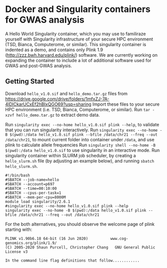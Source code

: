 # Docker and Singularity containers for GWAS analysis 

A Hello World Singularity container, which you may use to familiraze yourself with Singularity infrastructure of your secure HPC environment (TSD, Bianca, Computerome, or similar).
This singularity container is indented as a demo, and contains only Plink 1.9 (http://zzz.bwh.harvard.edu/plink/) software.
We are currently working on expanding the container to include a lot of additional software used for GWAS and post-GWAS analysis.

## Getting Started

Download ``hello_v1.0.sif`` and ``hello_demo.tar.gz`` files from https://drive.google.com/drive/folders/1mfxZJ-7A-4lDlCkarUCxEf2hBIxQGO69?usp=sharing
Import these files to your secure HPC environment (i.e. TSD, Bianca, Computerome, or similar).
Run ``tar -xzvf hello_demo.tar.gz`` to extract demo data.

Run ``singularity exec --no-home hello_v1.0.sif plink --help``, to validate that you can run singularity interactively.
Run ``singularity exec --no-home -B $(pwd):/data hello_v1.0.sif plink --bfile /data/chr21 --freq --out /data/chr21``, to mount current folder into container under ``/data``, and use plink to calculate allele frequencies
Run ``singularity shell --no-home -B $(pwd):/data hello_v1.0.sif`` to use singularity in an interactive mode.
Run singularity container within SLURM job scheduler, by creating a ``hello_slurm.sh`` file (by adjusting an example below), and running ``sbatch hello_slurm.sh``.

```
#!/bin/bash
#SBATCH --job-name=hello
#SBATCH --account=p697
#SBATCH --time=00:10:00
#SBATCH --cpus-per-task=1
#SBATCH --mem-per-cpu=8000M
module load singularity/2.6.1
#singularity exec --no-home hello_v1.0.sif plink --help
singularity exec --no-home -B $(pwd):/data hello_v1.0.sif plink --bfile /data/chr21 --freq --out /data/chr21
```

For the both alternatives, you should observe the welcome page of plink starting with:

```
PLINK v1.90b6.18 64-bit (16 Jun 2020)          www.cog-genomics.org/plink/1.9/
(C) 2005-2020 Shaun Purcell, Christopher Chang   GNU General Public License v3

In the command line flag definitions that follow............
```
